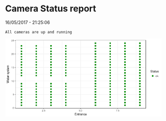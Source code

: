 Camera Status report
================
16/05/2017 - 21:25:06

    All cameras are up and running

![](camreport_files/figure-markdown_github/unnamed-chunk-2-1.png)
